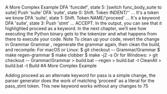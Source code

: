 A More Complex Example DFA 'funcdef', state 5: [switch func_body_suite to suite] Push 'suite' DFA 'suite', state 0: Shift. Token INDENT/'' ... It's a token we know DFA 'suite', state 1: Shift. Token NAME/'proceed' ... It's a keyword DFA 'suite', state 3: Push 'stmt' ... ACCEPT. In the output, you can see that it highlighted  proceed  as a keyword. In the next chapter, we’ll see how executing the Python binary gets to the tokenizer and what happens from there to execute your code. Note To clean up your code, revert the change in  Grammar Grammar , regenerate the grammar again, then clean the build, and recompile: For macOS or Linux: $ git checkout -- Grammar/Grammar $ make regen-grammar $ make clobber $ make -j2 -s Or for Windows: > git checkout -- Grammar/Grammar > build.bat --regen > build.bat -t CleanAll > build.bat -t Build 
#A More Complex Example 

 Adding  proceed  as an alternate keyword for  pass  is a simple change, the parser generator does the work of matching  'proceed'  as a literal for the  pass_stmt  token. This new keyword works without any changes to 75